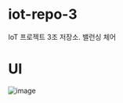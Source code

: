 # iot-repo-3
IoT 프로젝트 3조 저장소. 밸런싱 체어

# UI
![image](https://github.com/addinedu-ros-3rd/iot-repo-3/assets/146147393/3a4b27b8-d5bc-46a8-915f-4f201718dfed)
